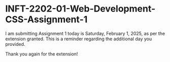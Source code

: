 # INFT-2202-01-Web-Development-CSS-Assignment-1

I am submitting Assignment 1 today is Saturday, February 1, 2025, as per the extension granted. This is a reminder regarding the additional day you provided.

Thank you again for the extension!
